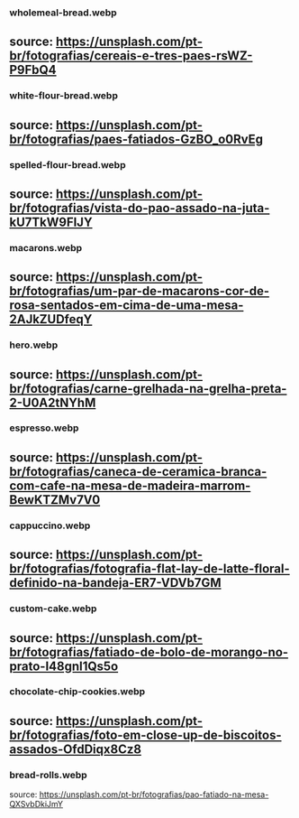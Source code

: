 ### wholemeal-bread.webp
source: https://unsplash.com/pt-br/fotografias/cereais-e-tres-paes-rsWZ-P9FbQ4
--- 
### white-flour-bread.webp
source: https://unsplash.com/pt-br/fotografias/paes-fatiados-GzBO_o0RvEg
---
### spelled-flour-bread.webp
source: https://unsplash.com/pt-br/fotografias/vista-do-pao-assado-na-juta-kU7TkW9FIJY
---
### macarons.webp
source: https://unsplash.com/pt-br/fotografias/um-par-de-macarons-cor-de-rosa-sentados-em-cima-de-uma-mesa-2AJkZUDfeqY
---
### hero.webp
source: https://unsplash.com/pt-br/fotografias/carne-grelhada-na-grelha-preta-2-U0A2tNYhM
---
### espresso.webp
source: https://unsplash.com/pt-br/fotografias/caneca-de-ceramica-branca-com-cafe-na-mesa-de-madeira-marrom-BewKTZMv7V0
---
### cappuccino.webp
source: https://unsplash.com/pt-br/fotografias/fotografia-flat-lay-de-latte-floral-definido-na-bandeja-ER7-VDVb7GM
---
### custom-cake.webp
source: https://unsplash.com/pt-br/fotografias/fatiado-de-bolo-de-morango-no-prato-I48gnI1Qs5o
---
### chocolate-chip-cookies.webp
source: https://unsplash.com/pt-br/fotografias/foto-em-close-up-de-biscoitos-assados-OfdDiqx8Cz8
---
### bread-rolls.webp
source: https://unsplash.com/pt-br/fotografias/pao-fatiado-na-mesa-QXSvbDkiJmY